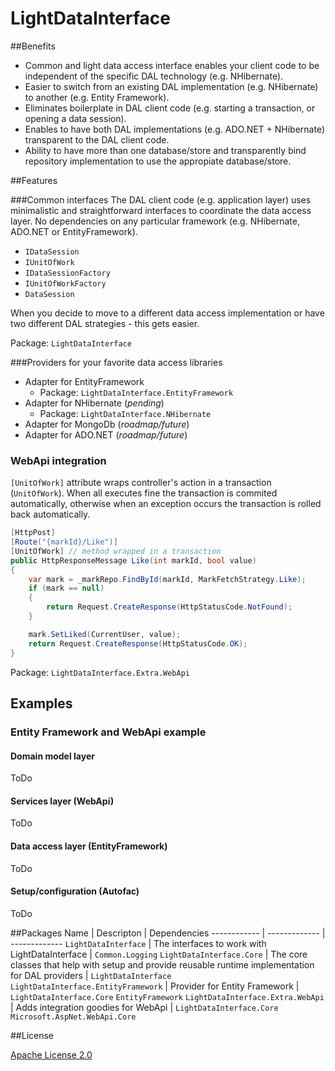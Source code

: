 # LightDataInterface

##Benefits

* Common and light data access interface enables your client code to be independent of the specific DAL technology (e.g. NHibernate).
* Easier to switch from an existing DAL implementation (e.g. NHibernate) to another (e.g. Entity Framework).
* Eliminates boilerplate in DAL client code (e.g. starting a transaction, or opening a data session).
* Enables to have both DAL implementations (e.g. ADO.NET + NHibernate) transparent to the DAL client code.
* Ability to have more than one database/store and transparently bind repository implementation to use the appropiate database/store.

##Features

###Common interfaces
The DAL client code (e.g. application layer) uses minimalistic and straightforward interfaces to coordinate the data access layer. No dependencies on any particular framework (e.g. NHibernate, ADO.NET or EntityFramework).

* `IDataSession`
* `IUnitOfWork`
* `IDataSessionFactory`
* `IUnitOfWorkFactory`
* `DataSession`

When you decide to move to a different data access implementation or have two different DAL strategies - this gets easier.

Package: `LightDataInterface`

###Providers for your favorite data access libraries

* Adapter for EntityFramework
  * Package: `LightDataInterface.EntityFramework`
* Adapter for NHibernate (*pending*)
  * Package: `LightDataInterface.NHibernate`
* Adapter for MongoDb (*roadmap/future*)
* Adapter for ADO.NET (*roadmap/future*)

### WebApi integration

`[UnitOfWork]` attribute wraps controller's action in a transaction (`UnitOfWork`). When all executes fine the transaction is commited automatically, otherwise when an exception occurs the transaction is rolled back automatically. 

```CS
[HttpPost]
[Route("{markId}/Like")]
[UnitOfWork] // method wrapped in a transaction
public HttpResponseMessage Like(int markId, bool value)
{
    var mark = _markRepo.FindById(markId, MarkFetchStrategy.Like);
    if (mark == null)
    {
        return Request.CreateResponse(HttpStatusCode.NotFound);
    }

    mark.SetLiked(CurrentUser, value);
    return Request.CreateResponse(HttpStatusCode.OK);
}
```

Package: `LightDataInterface.Extra.WebApi`

## Examples

### Entity Framework and WebApi example

#### Domain model layer

ToDo

#### Services layer (WebApi)

ToDo

#### Data access layer (EntityFramework)

ToDo

#### Setup/configuration (Autofac)

ToDo

##Packages
Name | Descripton | Dependencies
------------ | ------------- | -------------
`LightDataInterface` | The interfaces to work with LightDataInterface | `Common.Logging`
`LightDataInterface.Core` | The core classes that help with setup and provide reusable runtime implementation for DAL providers | `LightDataInterface`
`LightDataInterface.EntityFramework` | Provider for Entity Framework | `LightDataInterface.Core` `EntityFramework`
`LightDataInterface.Extra.WebApi` | Adds integration goodies for WebApi | `LightDataInterface.Core` `Microsoft.AspNet.WebApi.Core`

##License

[Apache License 2.0](http://www.apache.org/licenses/LICENSE-2.0)
